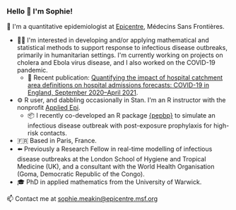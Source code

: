 ### Hello 👋 I'm Sophie!

🌟 I'm a quantitative epidemiologist at [Epicentre](https://epicentre.msf.org/en), Médecins Sans Frontières.

* 👩‍💻 I'm interested in developing and/or applying mathematical and statistical methods to support response to infectious disease outbreaks, primarily in humanitarian settings. I'm currently working on projects on cholera and Ebola virus disease, and I also worked on the COVID-19 pandemic.
    * 📄 Recent publication: [Quantifying the impact of hospital catchment area definitions on hospital admissions forecasts: COVID-19 in England, September 2020–April 2021](https://doi.org/10.1186/s12916-024-03369-0).    
* ⚙️ R user, and dabbling occasionally in Stan. I'm an R instructor with the nonprofit [Applied Epi](https://appliedepi.org/).
    * 📦 I recently co-developed an R package [{pepbp}](https://sophiemeakin.github.io/pepbp/) to simulate an infectious disease outbreak with post-exposure prophylaxis for high-risk contacts.
* 🇫🇷 Based in Paris, France.
* ⬅️ Previously a Research Fellow in real-time modelling of infectious disease outbreaks at the London School of Hygiene and Tropical Medicine (UK), and a consultant with the World Health Organisation (Goma, Democratic Republic of the Congo).
* 🎓 PhD in applied mathematics from the University of Warwick.

📫 Contact me at sophie.meakin@epicentre.msf.org

